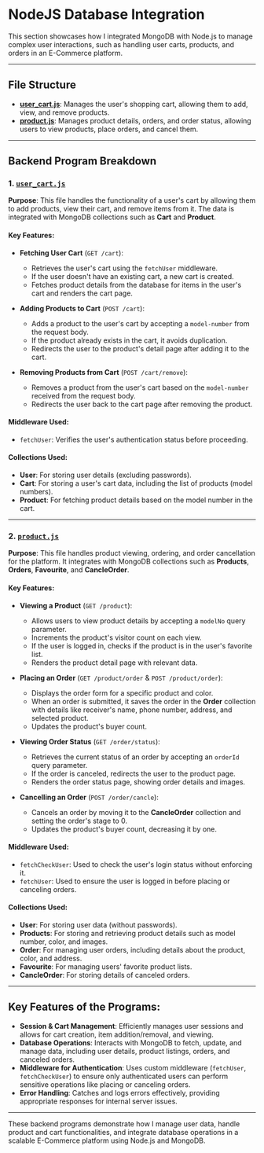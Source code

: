 # NodeJS Database Integration

This section showcases how I integrated MongoDB with Node.js to manage complex user interactions, such as handling user carts, products, and orders in an E-Commerce platform.

---

## File Structure

- [**user_cart.js**](./user_cart.js): Manages the user's shopping cart, allowing them to add, view, and remove products.
- [**product.js**](./product.js): Manages product details, orders, and order status, allowing users to view products, place orders, and cancel them.

---

## Backend Program Breakdown

### 1. [**`user_cart.js`**](./user_cart.js)

**Purpose**: This file handles the functionality of a user's cart by allowing them to add products, view their cart, and remove items from it. The data is integrated with MongoDB collections such as **Cart** and **Product**.

#### Key Features:

- **Fetching User Cart** (`GET /cart`):
  - Retrieves the user's cart using the `fetchUser` middleware.
  - If the user doesn't have an existing cart, a new cart is created.
  - Fetches product details from the database for items in the user's cart and renders the cart page.

- **Adding Products to Cart** (`POST /cart`):
  - Adds a product to the user's cart by accepting a `model-number` from the request body.
  - If the product already exists in the cart, it avoids duplication.
  - Redirects the user to the product's detail page after adding it to the cart.

- **Removing Products from Cart** (`POST /cart/remove`):
  - Removes a product from the user's cart based on the `model-number` received from the request body.
  - Redirects the user back to the cart page after removing the product.

#### Middleware Used:
- `fetchUser`: Verifies the user's authentication status before proceeding.

#### Collections Used:
- **User**: For storing user details (excluding passwords).
- **Cart**: For storing a user's cart data, including the list of products (model numbers).
- **Product**: For fetching product details based on the model number in the cart.

---

### 2. [**`product.js`**](./product.js)

**Purpose**: This file handles product viewing, ordering, and order cancellation for the platform. It integrates with MongoDB collections such as **Products**, **Orders**, **Favourite**, and **CancleOrder**.

#### Key Features:

- **Viewing a Product** (`GET /product`):
  - Allows users to view product details by accepting a `modelNo` query parameter.
  - Increments the product's visitor count on each view.
  - If the user is logged in, checks if the product is in the user's favorite list.
  - Renders the product detail page with relevant data.

- **Placing an Order** (`GET /product/order` & `POST /product/order`):
  - Displays the order form for a specific product and color.
  - When an order is submitted, it saves the order in the **Order** collection with details like receiver's name, phone number, address, and selected product.
  - Updates the product's buyer count.

- **Viewing Order Status** (`GET /order/status`):
  - Retrieves the current status of an order by accepting an `orderId` query parameter.
  - If the order is canceled, redirects the user to the product page.
  - Renders the order status page, showing order details and images.

- **Cancelling an Order** (`POST /order/cancle`):
  - Cancels an order by moving it to the **CancleOrder** collection and setting the order's stage to 0.
  - Updates the product's buyer count, decreasing it by one.

#### Middleware Used:
- `fetchCheckUser`: Used to check the user's login status without enforcing it.
- `fetchUser`: Used to ensure the user is logged in before placing or canceling orders.

#### Collections Used:
- **User**: For storing user data (without passwords).
- **Products**: For storing and retrieving product details such as model number, color, and images.
- **Order**: For managing user orders, including details about the product, color, and address.
- **Favourite**: For managing users' favorite product lists.
- **CancleOrder**: For storing details of canceled orders.

---

## Key Features of the Programs:

- **Session & Cart Management**: Efficiently manages user sessions and allows for cart creation, item addition/removal, and viewing.
- **Database Operations**: Interacts with MongoDB to fetch, update, and manage data, including user details, product listings, orders, and canceled orders.
- **Middleware for Authentication**: Uses custom middleware (`fetchUser`, `fetchCheckUser`) to ensure only authenticated users can perform sensitive operations like placing or canceling orders.
- **Error Handling**: Catches and logs errors effectively, providing appropriate responses for internal server issues.

---

These backend programs demonstrate how I manage user data, handle product and cart functionalities, and integrate database operations in a scalable E-Commerce platform using Node.js and MongoDB.
